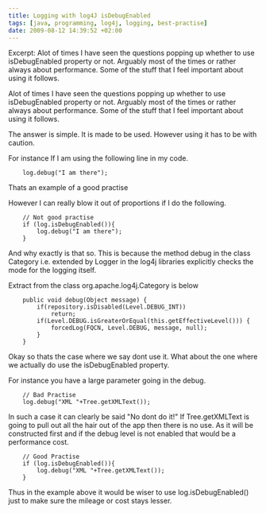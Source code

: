 ```yaml
---
title: Logging with log4J isDebugEnabled
tags: [java, programming, log4j, logging, best-practise]
date: 2009-08-12 14:39:52 +02:00
---
```




Excerpt: Alot of times I have seen the questions popping up whether to use isDebugEnabled property or not. Arguably most of the times or rather always about performance. Some of the stuff that I feel important about using it follows.

Alot of times I have seen the questions popping up whether to use isDebugEnabled property or not. Arguably most of the times or rather always about performance. Some of the stuff that I feel important about using it follows.

The answer is simple. It is made to be used. However using it has to be with caution.

For instance
If I am using the following line in my code.

```
	log.debug("I am there");
```

Thats an example of a good practise

However I can really blow it out of proportions if I do the following.

```
	// Not good practise
	if (log.isDebugEnabled()){
	    log.debug("I am there");
	}
```

And why exactly is that so. This is because the method debug in the class Category i.e. extended by Logger in the log4j libraries explicitly checks the mode for the logging itself.

Extract from the class org.apache.log4j.Category is below

```
	public void debug(Object message) {
		if(repository.isDisabled(Level.DEBUG_INT))
			return;
		if(Level.DEBUG.isGreaterOrEqual(this.getEffectiveLevel())) {
			forcedLog(FQCN, Level.DEBUG, message, null);
		}
	}
```


Okay so thats the case where we say dont use it. What about the one where we actually do use the isDebugEnabled property.

For instance you have a large parameter going in the debug.

```
	// Bad Practise
 	log.debug("XML "+Tree.getXMLText());
```

In such a case it can clearly be said "No dont do it!" If Tree.getXMLText is going to pull out all the hair out of the app then there is no use. As it will be constructed first and if the debug level is not enabled that would be a performance cost.

```
	// Good Practise
	if (log.isDebugEnabled()){
	    log.debug("XML "+Tree.getXMLText());
	}
```

Thus in the example above it would be wiser to use log.isDebugEnabled() just to make sure the mileage or cost stays lesser.

